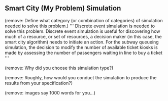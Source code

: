 ## Smart City (My Problem) Simulation

(remove: Define what category  (or combination of categories) of simulation needed to solve this problem.)
'''
Discrete event simulation is needed to solve this problem. Discrete event simulation is useful for discovering how much
of a resource, or set of resources, a decision maker (in this case, the smart city algorithm) needs to initiate an
action. For the subway queueing simulation, the decision to modify the number of available ticket kiosks is made by
assessing the number of passengers waiting in line to buy a ticket
'''

(remove: Why did you choose this simulation type?)

(remove: Roughly, how would you conduct the simulation to produce the results from your specification?)

(remove: images say 1000 words for you...)